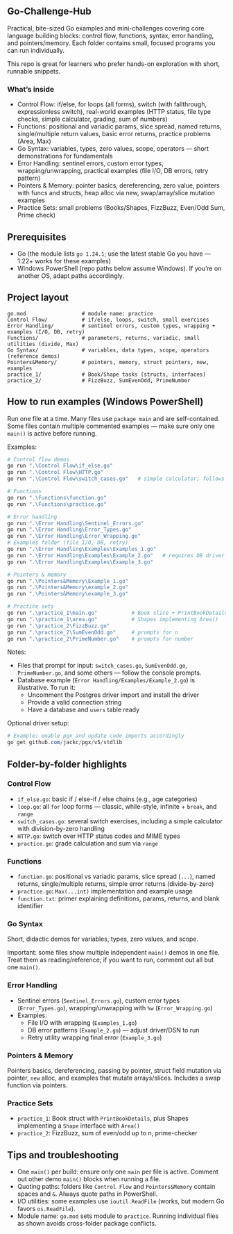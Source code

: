 ## Go-Challenge-Hub

Practical, bite-sized Go examples and mini-challenges covering core language building blocks: control flow, functions, syntax, error handling, and pointers/memory. Each folder contains small, focused programs you can run individually.

This repo is great for learners who prefer hands-on exploration with short, runnable snippets.

### What’s inside

- Control Flow: if/else, for loops (all forms), switch (with fallthrough, expressionless switch), real-world examples (HTTP status, file type checks, simple calculator, grading, sum of numbers)
- Functions: positional and variadic params, slice spread, named returns, single/multiple return values, basic error returns, practice problems (Area, Max)
- Go Syntax: variables, types, zero values, scope, operators — short demonstrations for fundamentals
- Error Handling: sentinel errors, custom error types, wrapping/unwrapping, practical examples (file I/O, DB errors, retry pattern)
- Pointers & Memory: pointer basics, dereferencing, zero value, pointers with funcs and structs, heap alloc via new, swap/array/slice mutation examples
- Practice Sets: small problems (Books/Shapes, FizzBuzz, Even/Odd Sum, Prime check)

## Prerequisites

- Go (the module lists `go 1.24.1`; use the latest stable Go you have — 1.22+ works for these examples)
- Windows PowerShell (repo paths below assume Windows). If you’re on another OS, adapt paths accordingly.

## Project layout

```
go.mod                  # module name: practice
Control Flow/           # if/else, loops, switch, small exercises
Error Handling/         # sentinel errors, custom types, wrapping + examples (I/O, DB, retry)
Functions/              # parameters, returns, variadic, small utilities (divide, Max)
Go Syntax/              # variables, data types, scope, operators (reference demos)
Pointers&Memory/        # pointers, memory, struct pointers, new, examples
practice_1/             # Book/Shape tasks (structs, interfaces)
practice_2/             # FizzBuzz, SumEvenOdd, PrimeNumber
```

## How to run examples (Windows PowerShell)

Run one file at a time. Many files use `package main` and are self-contained. Some files contain multiple commented examples — make sure only one `main()` is active before running.

Examples:

```powershell
# Control flow demos
go run ".\Control Flow\if_else.go"
go run ".\Control Flow\HTTP.go"
go run ".\Control Flow\switch_cases.go"   # simple calculator; follows prompts

# Functions
go run ".\Functions\function.go"
go run ".\Functions\practice.go"

# Error handling
go run ".\Error Handling\Sentinel_Errors.go"
go run ".\Error Handling\Error_Types.go"
go run ".\Error Handling\Error_Wrapping.go"
# Examples folder (file I/O, DB, retry)
go run ".\Error Handling\Examples\Examples_1.go"
go run ".\Error Handling\Examples\Example_2.go"   # requires DB driver & a DB; see notes below
go run ".\Error Handling\Examples\Example_3.go"

# Pointers & memory
go run ".\Pointers&Memory\Example_1.go"
go run ".\Pointers&Memory\example_2.go"
go run ".\Pointers&Memory\example_3.go"

# Practice sets
go run ".\practice_1\main.go"           # Book slice + PrintBookDetails
go run ".\practice_1\area.go"           # Shapes implementing Area()
go run ".\practice_2\FizzBuzz.go"
go run ".\practice_2\SumEvenOdd.go"     # prompts for n
go run ".\practice_2\PrimeNumber.go"    # prompts for number
```

Notes:

- Files that prompt for input: `switch_cases.go`, `SumEvenOdd.go`, `PrimeNumber.go`, and some others — follow the console prompts.
- Database example (`Error Handling/Examples/Example_2.go`) is illustrative. To run it:
  - Uncomment the Postgres driver import and install the driver
  - Provide a valid connection string
  - Have a database and `users` table ready

Optional driver setup:

```powershell
# Example: enable pgx and update code imports accordingly
go get github.com/jackc/pgx/v5/stdlib
```

## Folder-by-folder highlights

### Control Flow

- `if_else.go`: basic if / else-if / else chains (e.g., age categories)
- `loop.go`: all `for` loop forms — classic, while-style, infinite + `break`, and `range`
- `switch_cases.go`: several switch exercises, including a simple calculator with division-by-zero handling
- `HTTP.go`: switch over HTTP status codes and MIME types
- `practice.go`: grade calculation and sum via `range`

### Functions

- `function.go`: positional vs variadic params, slice spread (`...`), named returns, single/multiple returns, simple error returns (divide-by-zero)
- `practice.go`: `Max(...int)` implementation and example usage
- `function.txt`: primer explaining definitions, params, returns, and blank identifier

### Go Syntax

Short, didactic demos for variables, types, zero values, and scope.

Important: some files show multiple independent `main()` demos in one file. Treat them as reading/reference; if you want to run, comment out all but one `main()`.

### Error Handling

- Sentinel errors (`Sentinel_Errors.go`), custom error types (`Error_Types.go`), wrapping/unwrapping with `%w` (`Error_Wrapping.go`)
- Examples:
  - File I/O with wrapping (`Examples_1.go`)
  - DB error patterns (`Example_2.go`) — adjust driver/DSN to run
  - Retry utility wrapping final error (`Example_3.go`)

### Pointers & Memory

Pointers basics, dereferencing, passing by pointer, struct field mutation via pointer, `new` alloc, and examples that mutate arrays/slices. Includes a swap function via pointers.

### Practice Sets

- `practice_1`: Book struct with `PrintBookDetails`, plus Shapes implementing a `Shape` interface with `Area()`
- `practice_2`: FizzBuzz, sum of even/odd up to n, prime-checker

## Tips and troubleshooting

- One `main()` per build: ensure only one `main` per file is active. Comment out other demo `main()` blocks when running a file.
- Quoting paths: folders like `Control Flow` and `Pointers&Memory` contain spaces and `&`. Always quote paths in PowerShell.
- I/O utilities: some examples use `ioutil.ReadFile` (works, but modern Go favors `os.ReadFile`).
- Module name: `go.mod` sets module to `practice`. Running individual files as shown avoids cross-folder package conflicts.

